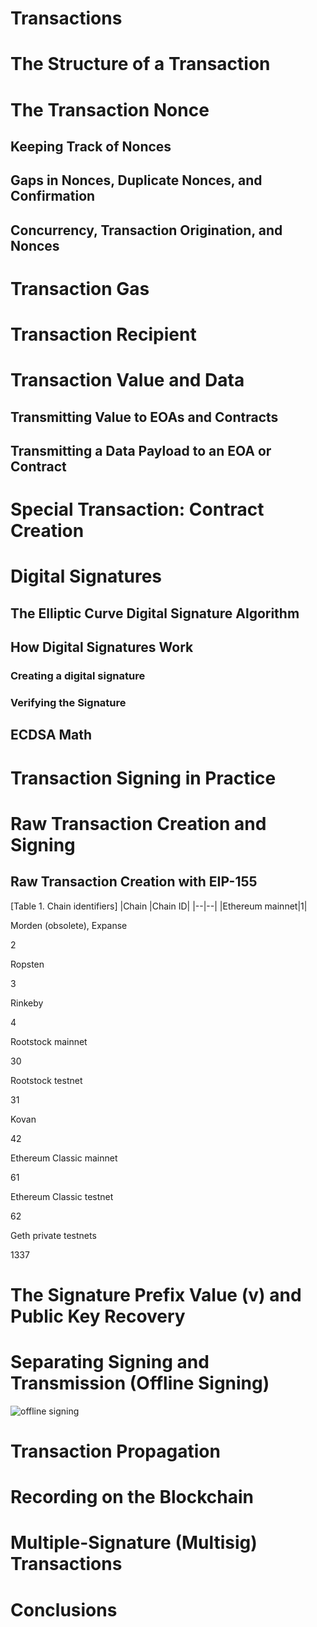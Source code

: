 # Transactions

# The Structure of a Transaction

# The Transaction Nonce

## Keeping Track of Nonces


## Gaps in Nonces, Duplicate Nonces, and Confirmation

## Concurrency, Transaction Origination, and Nonces


# Transaction Gas

# Transaction Recipient

# Transaction Value and Data

## Transmitting Value to EOAs and Contracts
## Transmitting a Data Payload to an EOA or Contract

# Special Transaction: Contract Creation

# Digital Signatures

## The Elliptic Curve Digital Signature Algorithm
## How Digital Signatures Work
### Creating a digital signature
### Verifying the Signature

## ECDSA Math

# Transaction Signing in Practice
# Raw Transaction Creation and Signing
## Raw Transaction Creation with EIP-155
[Table 1. Chain identifiers]
|Chain	|Chain ID|
|--|--|
|Ethereum mainnet|1|

Morden (obsolete), Expanse

2

Ropsten

3

Rinkeby

4

Rootstock mainnet

30

Rootstock testnet

31

Kovan

42

Ethereum Classic mainnet

61

Ethereum Classic testnet

62

Geth private testnets

1337
# The Signature Prefix Value (v) and Public Key Recovery
# Separating Signing and Transmission (Offline Signing)
![offline signing](https://github.com/ethereumbook/ethereumbook/raw/develop/images/offline_signing.png)  

# Transaction Propagation
# Recording on the Blockchain
# Multiple-Signature (Multisig) Transactions
# Conclusions


